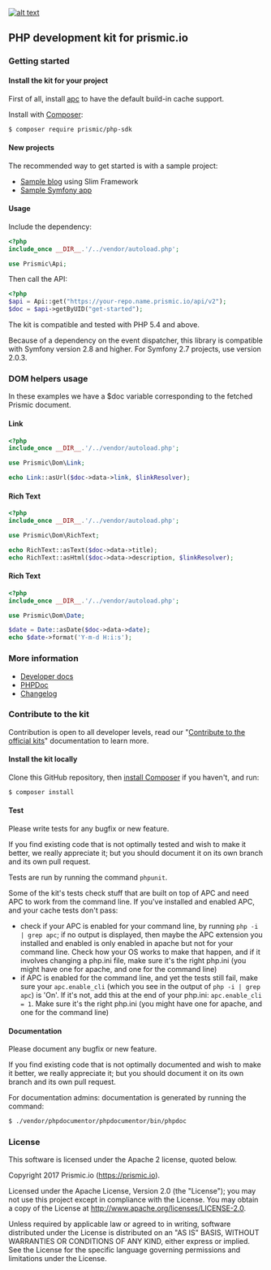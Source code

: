 [![alt text](https://travis-ci.org/prismicio/php-kit.png?branch=master "Travis build")](https://travis-ci.org/prismicio/php-kit)

## PHP development kit for prismic.io

### Getting started

#### Install the kit for your project

First of all, install [apc](http://www.php.net/manual/en/ref.apc.php) to have the default build-in cache support.

Install with [Composer](https://getcomposer.org/doc/00-intro.md):

```bash
$ composer require prismic/php-sdk
```

#### New projects

The recommended way to get started is with a sample project:

* [Sample blog](https://github.com/prismicio/php-websitestarter) using Slim Framework
* [Sample Symfony app](https://github.com/prismicio/php-symfony-starter)

#### Usage

Include the dependency:

```php
<?php
include_once __DIR__.'/../vendor/autoload.php';

use Prismic\Api;
```

Then call the API:

```php
<?php
$api = Api::get("https://your-repo.name.prismic.io/api/v2");
$doc = $api->getByUID("get-started");
```

The kit is compatible and tested with PHP 5.4 and above.

Because of a dependency on the event dispatcher, this library is compatible with Symfony version 2.8 and higher.
For Symfony 2.7 projects, use version 2.0.3.

### DOM helpers usage

In these examples we have a $doc variable corresponding to the fetched Prismic document.

#### Link

```php
<?php
include_once __DIR__.'/../vendor/autoload.php';

use Prismic\Dom\Link;

echo Link::asUrl($doc->data->link, $linkResolver);
```

#### Rich Text

```php
<?php
include_once __DIR__.'/../vendor/autoload.php';

use Prismic\Dom\RichText;

echo RichText::asText($doc->data->title);
echo RichText::asHtml($doc->data->description, $linkResolver);
```

#### Rich Text

```php
<?php
include_once __DIR__.'/../vendor/autoload.php';

use Prismic\Dom\Date;

$date = Date::asDate($doc->data->date);
echo $date->format('Y-m-d H:i:s');
```

### More information

* [Developer docs](https://developers.prismic.io/)
* [PHPDoc](http://prismicio.github.io/php-kit/)
* [Changelog](https://github.com/prismicio/php-kit/releases)

### Contribute to the kit

Contribution is open to all developer levels, read our "[Contribute to the official kits](https://developers.prismic.io/documentation/UszOeAEAANUlwFpp/contribute-to-the-official-kits)" documentation to learn more.

#### Install the kit locally

Clone this GitHub repository, then [install Composer](https://getcomposer.org/doc/00-intro.md) if you haven't, and run:

```bash
$ composer install
```

#### Test

Please write tests for any bugfix or new feature.

If you find existing code that is not optimally tested and wish to make it better, we really appreciate it; but you should document it on its own branch and its own pull request.

Tests are run by running the command `phpunit`.

Some of the kit's tests check stuff that are built on top of APC and need APC to work from the command line. If you've installed and enabled APC, and your cache tests don't pass:
 * check if your APC is enabled for your command line, by running `php -i | grep apc`; if no output is displayed, then maybe the APC extension you installed and enabled is only enabled in apache but not for your command line. Check how your OS works to make that happen, and if it involves changing a php.ini file, make sure it's the right php.ini (you might have one for apache, and one for the command line)
 * if APC is enabled for the command line, and yet the tests still fail, make sure your `apc.enable_cli` (which you see in the output of  `php -i | grep apc`) is 'On'. If it's not, add this at the end of your php.ini: `apc.enable_cli = 1`. Make sure it's the right php.ini (you might have one for apache, and one for the command line)

#### Documentation

Please document any bugfix or new feature.

If you find existing code that is not optimally documented and wish to make it better, we really appreciate it; but you should document it on its own branch and its own pull request.

For documentation admins: documentation is generated by running the command:

```bash
$ ./vendor/phpdocumentor/phpdocumentor/bin/phpdoc
```

### License

This software is licensed under the Apache 2 license, quoted below.

Copyright 2017 Prismic.io (https://prismic.io).

Licensed under the Apache License, Version 2.0 (the "License"); you may not use this project except in compliance with the License. You may obtain a copy of the License at http://www.apache.org/licenses/LICENSE-2.0.

Unless required by applicable law or agreed to in writing, software distributed under the License is distributed on an "AS IS" BASIS, WITHOUT WARRANTIES OR CONDITIONS OF ANY KIND, either express or implied. See the License for the specific language governing permissions and limitations under the License.
